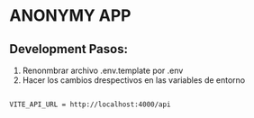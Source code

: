 # ANONYMY APP

## Development Pasos:

1. Renonmbrar archivo .env.template por .env
2. Hacer los cambios drespectivos en las variables de entorno

```

VITE_API_URL = http://localhost:4000/api

```